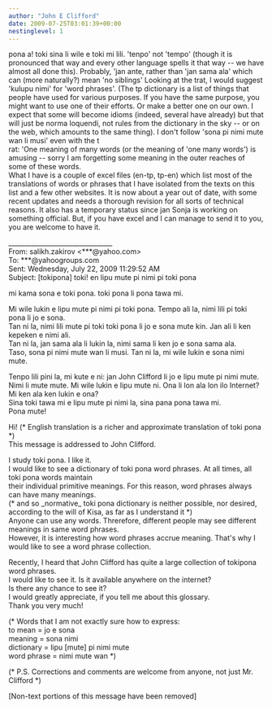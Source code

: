 ```yaml
---
author: "John E Clifford"
date: 2009-07-25T03:01:39+00:00
nestinglevel: 1
---
```

pona a! toki sina li wile e toki mi lili. 'tenpo' not 'tempo' (though it is pronounced that way and every other language spells it that way -- we have almost all done this). Probably, 'jan ante, rather than 'jan sama ala' which can (more naturally?) mean 'no siblings' Looking at the trat, I would suggest 'kulupu nimi' for 'word phrases'. (The tp dictionary is a list of things that people have used for various purposes. If you have the same purpose, you might want to use one of their efforts. Or make a better one on our own. I expect that some will become idioms (indeed, several have already) but that will just be norma loquendi, not rules from the dictionary in the sky -- or on the web, which amounts to the same thing). I don't follow 'sona pi nimi mute wan li musi' even with the t  
rat: 'One meaning of many words (or the meaning of 'one many words') is amusing -- sorry I am forgetting some meaning in the outer reaches of some of these words.  
What I have is a couple of excel files (en-tp, tp-en) which list most of the translations of words or phrases that I have isolated from the texts on this list and a few other websites. It is now about a year out of date, with some recent updates and needs a thorough revision for all sorts of technical reasons. It also has a temporary status since jan Sonja is working on something official. But, if you have excel and I can manage to send it to you, you are welcome to have it.  
  
  
\_\_\_\_\_\_\_\_\_\_\_\_\_\_\_\_\_\_\_\_\_\_\_\_\_\_\_\_\_\_\_\_  
From: salikh.zakirov <\*\*\*@yahoo.com>  
To: \*\*\*@yahoogroups.com  
Sent: Wednesday, July 22, 2009 11:29:52 AM  
Subject: \[tokipona\] toki! en lipu mute pi nimi pi toki pona  
  
  
mi kama sona e toki pona. toki pona li pona tawa mi.  
  
Mi wile lukin e lipu mute pi nimi pi toki pona. Tempo ali la, nimi lili pi toki pona li jo e sona.  
Tan ni la, nimi lili mute pi toki toki pona li jo e sona mute kin. Jan ali li ken kepeken e nimi ali.  
Tan ni la, jan sama ala li lukin la, nimi sama li ken jo e sona sama ala.  
Taso, sona pi nimi mute wan li musi. Tan ni la, mi wile lukin e sona nimi mute.  
  
Tenpo lili pini la, mi kute e ni: jan John Clifford li jo e lipu mute pi nimi mute.  
Nimi li mute mute. Mi wile lukin e lipu mute ni. Ona li lon ala lon ilo Internet?  
Mi ken ala ken lukin e ona?  
Sina toki tawa mi e lipu mute pi nimi la, sina pana pona tawa mi.  
Pona mute!  
  
Hi! (\* English translation is a richer and approximate translation of toki pona \*)  
This message is addressed to John Clifford.  
  
I study toki pona. I like it.  
I would like to see a dictionary of toki pona word phrases. At all times, all toki pona words maintain  
their individual primitive meanings. For this reason, word phrases always can have many meanings.  
(\* and so \_normative\_ toki pona dictionary is neither possible, nor desired, according to the will of Kisa, as far as I understand it \*)  
Anyone can use any words. Threrefore, different people may see different meanings in same word phrases.  
However, it is interesting how word phrases accrue meaning. That's why I would like to see a word phrase collection.  
  
Recently, I heard that John Clifford has quite a large collection of tokipona word phrases.  
I would like to see it. Is it available anywhere on the internet?  
Is there any chance to see it?  
I would greatly appreciate, if you tell me about this glossary.  
Thank you very much!  
  
(\* Words that I am not exactly sure how to express:  
to mean = jo e sona  
meaning = sona nimi  
dictionary = lipu \[mute\] pi nimi mute  
word phrase = nimi mute wan \*)  
  
(\* P.S. Corrections and comments are welcome from anyone, not just Mr. Clifford \*)  
  
  
  
  
  
  
  
\[Non-text portions of this message have been removed\]